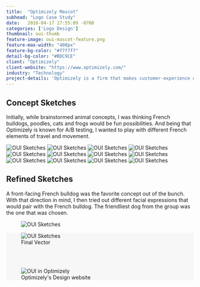 ```yaml
---
title:  "Optimizely Mascot"
subhead: "Logo Case Study"
date:   2016-04-17 17:55:09 -0700
categories: ['Logo Design']
thumbnail: oui-thumb
feature-image: oui-mascot-feature.png
feature-max-width: "400px"
feature-bg-color: "#f7f7f7"
detail-bg-color: "#BDC9CE"
client: "Optimizely"
client-website: "https://www.optimizely.com/"
industry: "Technology"
project-details: 'Optimizely is a firm that makes customer-experience optimization software for companies. They tasked me to create a mascot representing their internal UI pattern library, OUI. French for “yes” and pronounced like “we”, this was a great opportunity to explore mascot designs with a French flair. '
---
```


<div class="container content-block">
  <div class="row">
    <div class="col-sm-7">
      <h2>Concept Sketches</h2>
      <p>Initially, while brainstormed animal concepts, I was thinking French bulldogs, poodles, cats and frogs would be fun possibilities. And being that Optimizely is known for A/B testing, I wanted to play with different French elements of travel and movement.</p>
    </div>
  </div>

  <div class="row">
    <img class="col-xs-6 col-md-3" src="../img/oui-sketch-01.png" alt="OUI Sketches">
    <img class="col-xs-6 col-md-3" src="../img/oui-sketch-02.png" alt="OUI Sketches">
    <img class="col-xs-6 col-md-3" src="../img/oui-sketch-03.png" alt="OUI Sketches">
    <img class="col-xs-6 col-md-3" src="../img/oui-sketch-04.png" alt="OUI Sketches">
    <img class="col-xs-6 col-md-3" src="../img/oui-sketch-05.png" alt="OUI Sketches">
    <img class="col-xs-6 col-md-3" src="../img/oui-sketch-06.png" alt="OUI Sketches">
    <img class="col-xs-6 col-md-3" src="../img/oui-sketch-07.png" alt="OUI Sketches">
    <img class="col-xs-6 col-md-3" src="../img/oui-sketch-08.png" alt="OUI Sketches">
    <img class="col-xs-6 col-md-3" src="../img/oui-sketch-09.png" alt="OUI Sketches">
    <img class="col-xs-6 col-md-3" src="../img/oui-sketch-10.png" alt="OUI Sketches">
    <img class="col-xs-6 col-md-3" src="../img/oui-sketch-11.png" alt="OUI Sketches">
    <img class="col-xs-6 col-md-3" src="../img/oui-sketch-12.png" alt="OUI Sketches">
  </div>

</div>

<div class="container content-block">
  <div class="row">
    <div class="col-sm-7 description">
      <h2>Refined Sketches</h2>
      <p>A front-facing French bulldog was the favorite concept out of the bunch. With that direction in mind, I then tried out different facial expressions that would pair with the French bulldog. The friendliest dog from the group was the one that was chosen.</p>
    </div>
  </div>
  <div class="row">
    <figure class="col-xs-12 mt-med">
      <img src="../img/oui-refined-dogs.jpg" alt="OUI Sketches">
    </figure>
  </div>
</div>
<div class="container-fluid content-block" style="background: #f7f7f7;">
  <div class="container">
    <figure class="final fig-small centered" style="margin-bottom: 60px;">
      <img src="../img/oui-final.png" alt="OUI Sketches">
      <figcaption>Final Vector</figcaption>
    </figure>
    <div class="row">
      <figure class="col-xs-12">
        <img src="../img/oui-monitor.png" alt="OUI in Optimizely">
        <figcaption>Optimizely's Design website</figcaption>
      </figure>
    </div>
  </div>
</div>

